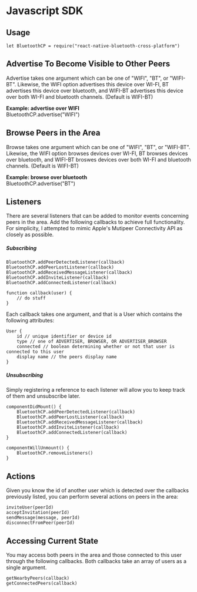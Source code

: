 # Javascript SDK

## Usage

```
let BluetoothCP = require("react-native-bluetooth-cross-platform")
```

## Advertise To Become Visible to Other Peers

Advertise takes one argument which can be one of "WIFI", "BT", or "WIFI-BT". Likewise, the WIFI option advertises this device over WI-FI, BT advertises this device over bluetooth, and WIFI-BT advertises this device over both WI-FI and bluetooth channels. \(Default is WIFI-BT\)

**Example: advertise over WIFI**  
BluetoothCP.advertise\("WIFI"\)

## Browse Peers in the Area

Browse takes one argument which can be one of "WIFI", "BT", or "WIFI-BT". Likewise, the WIFI option browses devices over WI-FI, BT browses devices over bluetooth, and WIFI-BT broswes devices over both WI-FI and bluetooth channels. \(Default is WIFI-BT\)

**Example: browse over bluetooth**  
BluetoothCP.advertise\("BT"\)

## Listeners

There are several listeners that can be added to monitor events concerning peers in the area. Add the following callbacks to achieve full functionality. For simplicity, I attempted to mimic Apple's Mutipeer Connectivity API as closely as possible.

##### Subscribing

```
BluetoothCP.addPeerDetectedListener(callback)
BluetoothCP.addPeerLostListener(callback)
BluetoothCP.addReceivedMessageListener(callback)
BluetoothCP.addInviteListener(callback)
BluetoothCP.addConnectedListener(callback)

function callback(user) {
    // do stuff
}
```

Each callback takes one argument, and that is a User which contains the following attributes:

```
User {
    id // unique identifier or device id
    type // one of ADVERTISER, BROWSER, OR ADVERTISER_BROWSER
    connected // boolean determining whether or not that user is connected to this user
    display name // the peers display name
}
```

##### Unsubscribing

Simply registering a reference to each listener will allow you to keep track of them and unsubscribe later.

```
componentDidMount() {
    BluetoothCP.addPeerDetectedListener(callback)
    BluetoothCP.addPeerLostListener(callback)
    BluetoothCP.addReceivedMessageListener(callback)
    BluetoothCP.addInviteListener(callback)
    BluetoothCP.addConnectedListener(callback)
}

componentWillUnmount() {
    BluetoothCP.removeListeners()
}
```

## Actions

Given you know the id of another user which is detected over the callbacks previously listed, you can perform several actions on peers in the area:

```
inviteUser(peerId)
acceptInvitation(peerId)
sendMessage(message, peerId)
disconnectFromPeer(peerId)
```

## Accessing Current State

You may access both peers in the area and those connected to this user through the following callbacks. Both callbacks take an array of users as a single argument.

```
getNearbyPeers(callback)
getConnectedPeers(callback)
```



